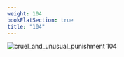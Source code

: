 ```yaml
---
weight: 104
bookFlatSection: true
title: "104"
---
```


![cruel_and_unusual_punishment 104 ](../../jpg/cup_104.jpg)


